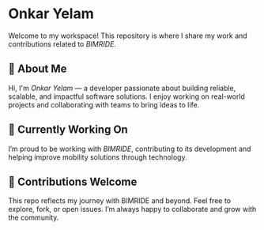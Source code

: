 # Onkar Yelam

Welcome to my workspace! This repository is where I share my work and contributions related to *BIMRIDE*.

## 🚀 About Me

Hi, I'm *Onkar Yelam* — a developer passionate about building reliable, scalable, and impactful software solutions. I enjoy working on real-world projects and collaborating with teams to bring ideas to life.

## 💼 Currently Working On

I’m proud to be working with *BIMRIDE*, contributing to its development and helping improve mobility solutions through technology.

## 🙌 Contributions Welcome

This repo reflects my journey with BIMRIDE and beyond. Feel free to explore, fork, or open issues. I’m always happy to collaborate and grow with the community.

